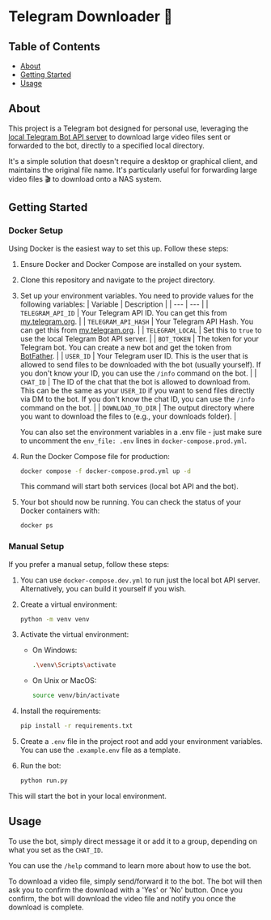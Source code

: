 # Telegram Downloader 📁

## Table of Contents

-   [About](#about)
-   [Getting Started](#getting_started)
-   [Usage](#usage)

## About<a name = "about"></a>

This project is a Telegram bot designed for personal use, leveraging the [local Telegram Bot API server](https://github.com/tdlib/telegram-bot-api) to download large video files sent or forwarded to the bot, directly to a specified local directory.

It's a simple solution that doesn't require a desktop or graphical client, and maintains the original file name. It's particularly useful for forwarding large video files 🎬 to download onto a NAS system.

## Getting Started<a name = "getting_started"></a>

### Docker Setup

Using Docker is the easiest way to set this up. Follow these steps:

1. Ensure Docker and Docker Compose are installed on your system.

2. Clone this repository and navigate to the project directory.

3. Set up your environment variables. You need to provide values for the following variables:
   | Variable | Description |
   | --- | --- |
   | `TELEGRAM_API_ID` | Your Telegram API ID. You can get this from [my.telegram.org](https://my.telegram.org/auth?to=apps). |
   | `TELEGRAM_API_HASH` | Your Telegram API Hash. You can get this from [my.telegram.org](https://my.telegram.org/auth?to=apps). |
   | `TELEGRAM_LOCAL` | Set this to `true` to use the local Telegram Bot API server. |
   | `BOT_TOKEN` | The token for your Telegram bot. You can create a new bot and get the token from [BotFather](https://t.me/botfather). |
   | `USER_ID` | Your Telegram user ID. This is the user that is allowed to send files to be downloaded with the bot (usually yourself). If you don't know your ID, you can use the `/info` command on the bot. |
   | `CHAT_ID` | The ID of the chat that the bot is allowed to download from. This can be the same as your `USER_ID` if you want to send files directly via DM to the bot. If you don't know the chat ID, you can use the `/info` command on the bot. |
   | `DOWNLOAD_TO_DIR` | The output directory where you want to download the files to (e.g., your downloads folder). |

    You can also set the environment variables in a .env file - just make sure to uncomment the `env_file: .env` lines in `docker-compose.prod.yml`.

4. Run the Docker Compose file for production:

    ```bash
    docker compose -f docker-compose.prod.yml up -d
    ```

    This command will start both services (local bot API and the bot).

5. Your bot should now be running. You can check the status of your Docker containers with:

    ```bash
    docker ps
    ```

### Manual Setup

If you prefer a manual setup, follow these steps:

1. You can use `docker-compose.dev.yml` to run just the local bot API server. Alternatively, you can build it yourself if you wish.

2. Create a virtual environment:

    ```bash
    python -m venv venv
    ```

3. Activate the virtual environment:

    - On Windows:

        ```bash
        .\venv\Scripts\activate
        ```

    - On Unix or MacOS:

        ```bash
        source venv/bin/activate
        ```

4. Install the requirements:

    ```bash
    pip install -r requirements.txt
    ```

5. Create a `.env` file in the project root and add your environment variables. You can use the `.example.env` file as a template.

6. Run the bot:

    ```bash
    python run.py
    ```

This will start the bot in your local environment.

## Usage<a name = "usage"></a>

To use the bot, simply direct message it or add it to a group, depending on what you set as the `CHAT_ID`.

You can use the `/help` command to learn more about how to use the bot.

To download a video file, simply send/forward it to the bot. The bot will then ask you to confirm the download with a 'Yes' or 'No' button. Once you confirm, the bot will download the video file and notify you once the download is complete.
